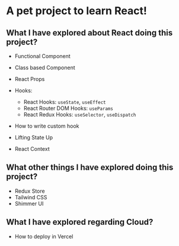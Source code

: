 # A pet project to learn React!

## What I have explored about React doing this project?

- Functional Component
- Class based Component
- React Props
- Hooks: 
    - React Hooks: `useState`, `useEffect`
    - React Router DOM Hooks: `useParams`
    - React Redux Hooks: `useSelector`, `useDispatch`

- How to write custom hook
- Lifting State Up
- React Context

## What other things I have explored doing this project?

- Redux Store
- Tailwind CSS
- Shimmer UI

## What I have explored regarding Cloud?

- How to deploy in Vercel
